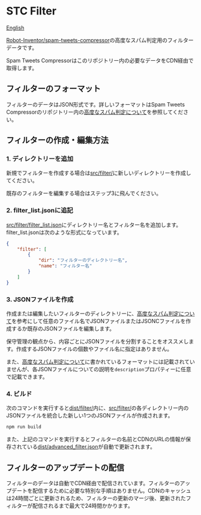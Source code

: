 # STC Filter

[English](README.md)

[Robot-Inventor/spam-tweets-compressor](https://github.com/Robot-Inventor/spam-tweets-compressor)の高度なスパム判定用のフィルターデータです。

Spam Tweets Compressorはこのリポジトリー内の必要なデータをCDN経由で取得します。

## フィルターのフォーマット

フィルターのデータはJSON形式です。詳しいフォーマットはSpam Tweets Compressorのリポジトリー内の[高度なスパム判定について](https://github.com/Robot-Inventor/spam-tweets-compressor/blob/main/docs/ja/advanced_spam_detection.md)を参照してください。

## フィルターの作成・編集方法

### 1. ディレクトリーを追加

新規でフィルターを作成する場合は[src/filter/](https://github.com/Robot-Inventor/stc-filter/tree/main/src/filter)に新しいディレクトリーを作成してください。

既存のフィルターを編集する場合はステップ3に飛んでください。

### 2. filter_list.jsonに追記

[src/filter/filter_list.json](https://github.com/Robot-Inventor/stc-filter/blob/main/src/filter/filter_list.json)にディレクトリー名とフィルター名を追加します。filter_list.jsonは次のような形式になっています。

```json
{
    "filter": [
        {
            "dir": "フィルターのディレクトリー名",
            "name": "フィルター名"
        }
    ]
}
```

### 3. JSONファイルを作成

作成または編集したいフィルターのディレクトリーに、[高度なスパム判定について](https://github.com/Robot-Inventor/spam-tweets-compressor/blob/main/docs/ja/advanced_spam_detection.md)を参考にして任意のファイル名でJSONファイルまたはJSONCファイルを作成するか既存のJSONファイルを編集します。

保守管理の観点から、内容ごとにJSONファイルを分割することをオススメします。作成するJSONファイルの個数やファイル名に指定はありません。

また、[高度なスパム判定について](https://github.com/Robot-Inventor/spam-tweets-compressor/blob/main/docs/ja/advanced_spam_detection.md)に書かれているフォーマットには記載されていませんが、各JSONファイルについての説明を``description``プロパティーに任意で記載できます。

### 4. ビルド

次のコマンドを実行すると[dist/filter/](https://github.com/Robot-Inventor/stc-filter/tree/main/dist/filter)内に、[src/filter/](https://github.com/Robot-Inventor/stc-filter/tree/main/src/filter)の各ディレクトリー内のJSONファイルを統合した新しい1つのJSONファイルが作成されます。

```powershell
npm run build
```

また、上記のコマンドを実行するとフィルターの名前とCDNのURLの情報が保存されている[dist/advanced_filter.json](https://github.com/Robot-Inventor/stc-filter/blob/main/dist/advanced_filter.json)が自動で更新されます。

## フィルターのアップデートの配信

フィルターのデータは自動でCDN経由で配信されています。フィルターのアップデートを配信するために必要な特別な手順はありません。CDNのキャッシュは24時間ごとに更新されるため、フィルターの更新のマージ後、更新されたフィルターが配信されるまで最大で24時間かかります。
